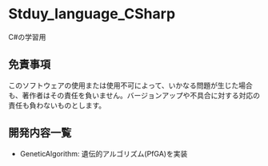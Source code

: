 # Stduy_language_CSharp
C#の学習用

## 免責事項 
このソフトウェアの使用または使用不可によって、いかなる問題が生じた場合も、著作者はその責任を負いません。バージョンアップや不具合に対する対応の責任も負わないものとします。

## 開発内容一覧
- GeneticAlgorithm: 遺伝的アルゴリズム(PfGA)を実装
